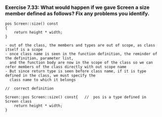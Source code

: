 ### Exercise 7.33: What would happen if we gave Screen a size member defined as follows? Fix any problems you identify.
    pos Screen::size() const
    {
        return height * width;
    }

    - out of the class, the members and types are out of scope, as class itself is a scope
    - once class name is seen in the function definition, the reminder of the definition, parameter list, 
      and the function body are now in the scope of the class so we can refer members of the class directly with out scope name
    - But since return type is seen before class name, if it is type defined in the class, we must specify the     
      class name to which it belongs   

    //  correct definition

    Screen::pos Screen::size() const{   //  pos is a type defined in Screen class 
        return height * width;
    }    
